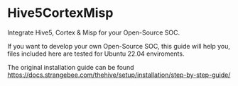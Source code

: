 # Hive5CortexMisp
Integrate Hive5, Cortex &amp; Misp for your Open-Source SOC.

If you want to develop your own Open-Source SOC, this guide will help you, files included here are tested for Ubuntu 22.04 enviroments. 

The original installation guide can be found https://docs.strangebee.com/thehive/setup/installation/step-by-step-guide/

